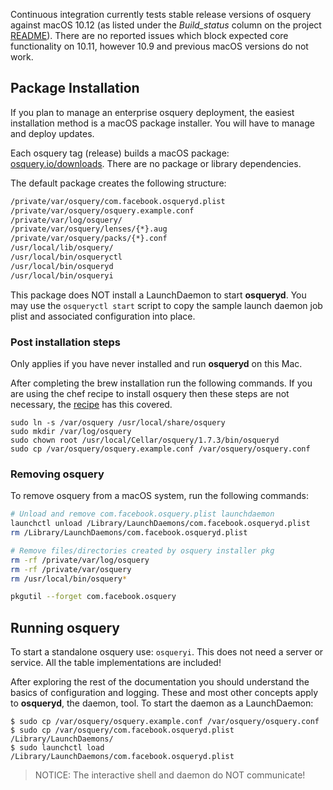 Continuous integration currently tests stable release versions of osquery against macOS 10.12 (as listed under the _Build_status_ column on the project [README](https://github.com/facebook/osquery/blob/master/README.md)). There are no reported issues which block expected core functionality on 10.11, however 10.9 and previous macOS versions do not work.

## Package Installation

If you plan to manage an enterprise osquery deployment, the easiest installation method is a macOS package installer. You will have to manage and deploy updates.

Each osquery tag (release) builds a macOS package:
[osquery.io/downloads](https://osquery.io/downloads/). There are no package or library dependencies.

The default package creates the following structure:

```sh
/private/var/osquery/com.facebook.osqueryd.plist
/private/var/osquery/osquery.example.conf
/private/var/log/osquery/
/private/var/osquery/lenses/{*}.aug
/private/var/osquery/packs/{*}.conf
/usr/local/lib/osquery/
/usr/local/bin/osqueryctl
/usr/local/bin/osqueryd
/usr/local/bin/osqueryi
```

This package does NOT install a LaunchDaemon to start **osqueryd**. You may use the `osqueryctl start` script to copy the sample launch daemon job plist and associated configuration into place.

### Post installation steps

Only applies if you have never installed and run **osqueryd** on this Mac.

After completing the brew installation run the following commands. If you are using the chef recipe to install osquery then these steps are not necessary, the [recipe](http://osquery.readthedocs.io/en/stable/deployment/configuration/#chef-os-x) has this covered.

```
sudo ln -s /var/osquery /usr/local/share/osquery
sudo mkdir /var/log/osquery
sudo chown root /usr/local/Cellar/osquery/1.7.3/bin/osqueryd
sudo cp /var/osquery/osquery.example.conf /var/osquery/osquery.conf
```

### Removing osquery
To remove osquery from a macOS system, run the following commands:
```sh
# Unload and remove com.facebook.osquery.plist launchdaemon
launchctl unload /Library/LaunchDaemons/com.facebook.osqueryd.plist
rm /Library/LaunchDaemons/com.facebook.osqueryd.plist

# Remove files/directories created by osquery installer pkg
rm -rf /private/var/log/osquery
rm -rf /private/var/osquery
rm /usr/local/bin/osquery*

pkgutil --forget com.facebook.osquery
```

## Running osquery

To start a standalone osquery use: `osqueryi`. This does not need a server or service. All the table implementations are included!

After exploring the rest of the documentation you should understand the basics of configuration and logging. These and most other concepts apply to **osqueryd**, the daemon, tool. To start the daemon as a LaunchDaemon:

```
$ sudo cp /var/osquery/osquery.example.conf /var/osquery/osquery.conf
$ sudo cp /var/osquery/com.facebook.osqueryd.plist /Library/LaunchDaemons/
$ sudo launchctl load /Library/LaunchDaemons/com.facebook.osqueryd.plist
```

> NOTICE: The interactive shell and daemon do NOT communicate!
